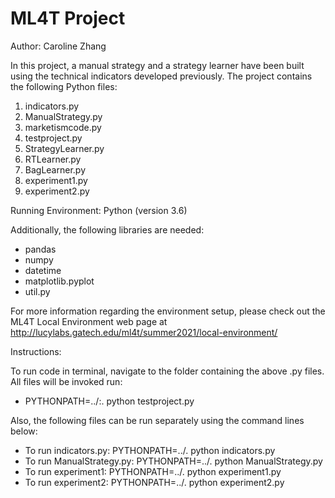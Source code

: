 # ML4T Project

Author: Caroline Zhang

In this project, a manual strategy and a strategy learner have been built using the technical indicators developed previously. The project contains the following Python files: 

1. indicators.py
2. ManualStrategy.py
3. marketismcode.py
4. testproject.py
5. StrategyLearner.py
6. RTLearner.py
7. BagLearner.py
8. experiment1.py
9. experiment2.py


Running Environment: Python (version 3.6) 

Additionally, the following libraries are needed:
- pandas
- numpy
- datetime
- matplotlib.pyplot
- util.py

For more information regarding the environment setup, please check out the ML4T Local Environment web page at http://lucylabs.gatech.edu/ml4t/summer2021/local-environment/

Instructions:

To run code in terminal, navigate to the folder containing the above .py files. All files will be invoked run: 

- PYTHONPATH=../:. python testproject.py 

Also, the following files can be run separately using the command lines below:

- To run indicators.py: PYTHONPATH=../. python indicators.py 
- To run ManualStrategy.py: PYTHONPATH=../. python ManualStrategy.py
- To run experiment1: PYTHONPATH=../. python experiment1.py
- To run experiment2: PYTHONPATH=../. python experiment2.py
